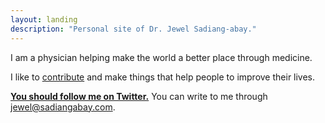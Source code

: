 ```yaml
---
layout: landing
description: "Personal site of Dr. Jewel Sadiang-abay."
---
```


I am a physician helping make the world a better place through medicine.

I like to [contribute](http://sadiangabay.com/til) and make things that help people to improve their lives.

__[You should follow me on Twitter.][twitter]__ You can write to me through
[jewel@sadiangabay.com].

[twitter]: https://twitter.com/jsadiangabaymd
[jewel@sadiangabay.com]: mailto:jewel@sadiangabay.com
